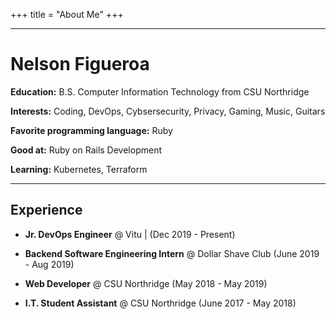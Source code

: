 +++
title = "About Me"
+++

---
# Nelson Figueroa

**Education:** B.S. Computer Information Technology from CSU Northridge

**Interests:** Coding, DevOps, Cybsersecurity, Privacy, Gaming, Music, Guitars

**Favorite programming language:** Ruby

**Good at:** Ruby on Rails Development

**Learning:** Kubernetes, Terraform

---

## Experience

- **Jr. DevOps Engineer** @ Vitu | (Dec 2019 - Present)

- **Backend Software Engineering Intern** @ Dollar Shave Club (June 2019 - Aug 2019)

- **Web Developer** @ CSU Northridge (May 2018 - May 2019)

- **I.T. Student Assistant** @ CSU Northridge (June 2017 - May 2018)
